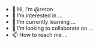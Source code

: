 - 👋 Hi, I’m @zeton
- 👀 I’m interested in ...
- 🌱 I’m currently learning ...
- 💞️ I’m looking to collaborate on ...
- 📫 How to reach me ...

<!---
zeton/zeton is a ✨ special ✨ repository because its `README.md` (this file) appears on your GitHub profile.
You can click the Preview link to take a look at your changes.
--->
